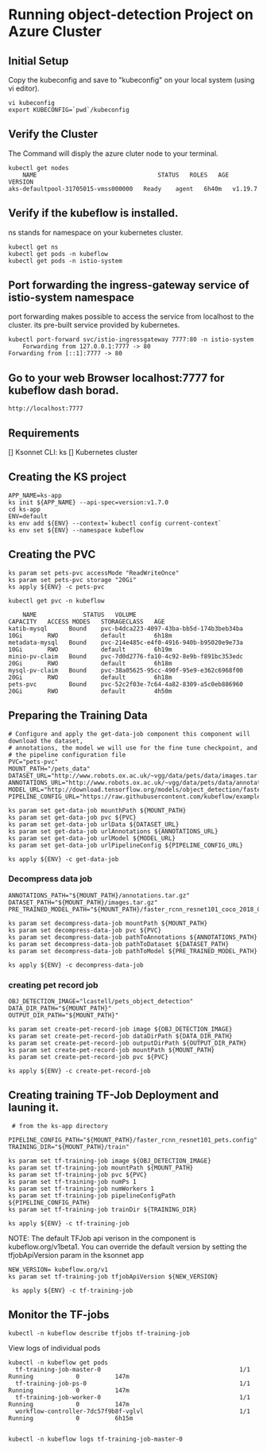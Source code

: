 # Running object-detection Project on Azure Cluster
## Initial Setup
  Copy the kubeconfig and save to "kubeconfig" on your local system (using vi editor).
  
    vi kubeconfig  
    export KUBECONFIG=`pwd`/kubeconfig

## Verify the  Cluster
  The Command will disply the azure cluter node to your terminal.
 
    kubectl get nodes 
        NAME                                  STATUS   ROLES   AGE     VERSION
    aks-defaultpool-31705015-vmss000000   Ready    agent   6h40m   v1.19.7


## Verify if the kubeflow is installed.
  ns stands for namespace on your kubernetes cluster.  
  
    kubectl get ns
    kubectl get pods -n kubeflow
    kubectl get pods -n istio-system

## Port forwarding the ingress-gateway service of istio-system namespace
 port forwarding makes possible to access the service from localhost to the cluster. its pre-built service provided by kubernetes. 
   
    kubectl port-forward svc/istio-ingressgateway 7777:80 -n istio-system
        Forwarding from 127.0.0.1:7777 -> 80
    Forwarding from [::1]:7777 -> 80

    
   
 ## Go to your web Browser localhost:7777 for kubeflow dash borad.
     
    http://localhost:7777 
    
 
 ## Requirements
  [] Ksonnet CLI: ks
  [] Kubernetes cluster
  
## Creating the KS project
    APP_NAME=ks-app
    ks init ${APP_NAME} --api-spec=version:v1.7.0
    cd ks-app
    ENV=default
    ks env add ${ENV} --context=`kubectl config current-context`
    ks env set ${ENV} --namespace kubeflow

## Creating the PVC
    ks param set pets-pvc accessMode "ReadWriteOnce"
    ks param set pets-pvc storage "20Gi"
    ks apply ${ENV} -c pets-pvc
    
    kubectl get pvc -n kubeflow 
    
        NAME             STATUS   VOLUME                                     CAPACITY   ACCESS MODES   STORAGECLASS   AGE
    katib-mysql      Bound    pvc-b4dca223-4097-43ba-bb5d-174b3beb34ba   10Gi       RWO            default        6h18m
    metadata-mysql   Bound    pvc-214e485c-e4f0-4916-940b-b95020e9e73a   10Gi       RWO            default        6h19m
    minio-pv-claim   Bound    pvc-7d0d2776-fa10-4c92-8e9b-f891bc353edc   20Gi       RWO            default        6h18m
    mysql-pv-claim   Bound    pvc-38a05625-95cc-490f-95e9-e362c6968f00   20Gi       RWO            default        6h18m
    pets-pvc         Bound    pvc-52c2f03e-7c64-4a82-8309-a5c0eb886960   20Gi       RWO            default        4h50m


## Preparing the Training Data 
    # Configure and apply the get-data-job component this component will download the dataset,
    # annotations, the model we will use for the fine tune checkpoint, and
    # the pipeline configuration file
    PVC="pets-pvc"
    MOUNT_PATH="/pets_data"
    DATASET_URL="http://www.robots.ox.ac.uk/~vgg/data/pets/data/images.tar.gz"
    ANNOTATIONS_URL="http://www.robots.ox.ac.uk/~vgg/data/pets/data/annotations.tar.gz"
    MODEL_URL="http://download.tensorflow.org/models/object_detection/faster_rcnn_resnet101_coco_2018_01_28.tar.gz"
    PIPELINE_CONFIG_URL="https://raw.githubusercontent.com/kubeflow/examples/master/object_detection/conf/faster_rcnn_resnet101_pets.config"

    ks param set get-data-job mounthPath ${MOUNT_PATH}
    ks param set get-data-job pvc ${PVC}
    ks param set get-data-job urlData ${DATASET_URL}
    ks param set get-data-job urlAnnotations ${ANNOTATIONS_URL}
    ks param set get-data-job urlModel ${MODEL_URL}
    ks param set get-data-job urlPipelineConfig ${PIPELINE_CONFIG_URL}

    ks apply ${ENV} -c get-data-job
 
 ### Decompress data job
    ANNOTATIONS_PATH="${MOUNT_PATH}/annotations.tar.gz"
    DATASET_PATH="${MOUNT_PATH}/images.tar.gz"
    PRE_TRAINED_MODEL_PATH="${MOUNT_PATH}/faster_rcnn_resnet101_coco_2018_01_28.tar.gz"

    ks param set decompress-data-job mountPath ${MOUNT_PATH}
    ks param set decompress-data-job pvc ${PVC}
    ks param set decompress-data-job pathToAnnotations ${ANNOTATIONS_PATH}
    ks param set decompress-data-job pathToDataset ${DATASET_PATH}
    ks param set decompress-data-job pathToModel ${PRE_TRAINED_MODEL_PATH}

    ks apply ${ENV} -c decompress-data-job
 
### creating pet record job
    OBJ_DETECTION_IMAGE="lcastell/pets_object_detection"
    DATA_DIR_PATH="${MOUNT_PATH}"
    OUTPUT_DIR_PATH="${MOUNT_PATH}"

    ks param set create-pet-record-job image ${OBJ_DETECTION_IMAGE}
    ks param set create-pet-record-job dataDirPath ${DATA_DIR_PATH}
    ks param set create-pet-record-job outputDirPath ${OUTPUT_DIR_PATH}
    ks param set create-pet-record-job mountPath ${MOUNT_PATH}
    ks param set create-pet-record-job pvc ${PVC}

    ks apply ${ENV} -c create-pet-record-job
    
 ## Creating training TF-Job Deployment and launing it.
 
     # from the ks-app directory

    PIPELINE_CONFIG_PATH="${MOUNT_PATH}/faster_rcnn_resnet101_pets.config"
    TRAINING_DIR="${MOUNT_PATH}/train"

    ks param set tf-training-job image ${OBJ_DETECTION_IMAGE}
    ks param set tf-training-job mountPath ${MOUNT_PATH}
    ks param set tf-training-job pvc ${PVC}
    ks param set tf-training-job numPs 1
    ks param set tf-training-job numWorkers 1
    ks param set tf-training-job pipelineConfigPath ${PIPELINE_CONFIG_PATH}
    ks param set tf-training-job trainDir ${TRAINING_DIR}

    ks apply ${ENV} -c tf-training-job
    
NOTE: The default TFJob api verison in the component is kubeflow.org/v1beta1. You can override the default version by setting the tfjobApiVersion param in the ksonnet app

    NEW_VERSION= kubeflow.org/v1
    ks param set tf-training-job tfjobApiVersion ${NEW_VERSION}
    
     ks apply ${ENV} -c tf-training-job
  
  
## Monitor the TF-jobs
    kubectl -n kubeflow describe tfjobs tf-training-job
   
   View logs of individual pods
   
    kubectl -n kubeflow get pods
      tf-training-job-master-0                                       1/1     Running            0          147m
      tf-training-job-ps-0                                           1/1     Running            0          147m
      tf-training-job-worker-0                                       1/1     Running            0          147m
      workflow-controller-7dc57f9b8f-vglvl                           1/1     Running            0          6h15m
   
   
    kubectl -n kubeflow logs tf-training-job-master-0 
    
    
   
  
  
  
    
  






  
  

  
 
    
  
 
 
 

  



